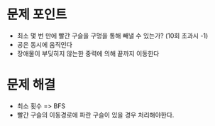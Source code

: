 # 문제 포인트
- 최소 몇 번 만에 빨간 구슬을 구멍을 통해 빼낼 수 있는가? (10회 초과시 -1)
- 공은 동시에 움직인다
- 장애물이 부딪히지 않는한 중력에 의해 끝까지 이동한다

# 문제 해결
- 최소 횟수 => BFS
- 빨간 구슬의 이동경로에 파란 구슬이 있을 경우 처리해야한다.